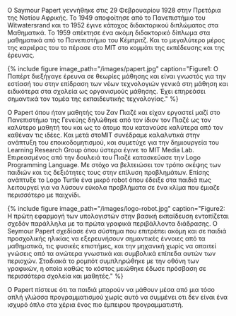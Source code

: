 Ο Saymour Papert γεννήθηκε στις 29 Φεβρουαρίου 1928 στην Πρετόρια της Νοτίου Αφρικής. Το 1949 αποφοίτησε από το Πανεπιστήμιο του Witwatersrand και το 1952 έγινε κάτοχος διδακτορικού διπλώματος στα Μαθηματικά. Το 1959 απέκτησε ένα ακόμη διδακτορικό δίπλωμα στα μαθηματικά από το Πανεπιστήμιο του Κέμπριτζ. Και το μεγαλύτερο μέρος της καριέρας του το πέρασε στο ΜΙΤ στο κομμάτι της εκπέδευσης και της έρευνας. 

{% include figure image_path="/images/papert.jpg" caption="Figure1: Ο Παπέρτ διεξήγαγε έρευνα σε θεωρίες μάθησης και είναι γνωστός για την εστίασή του στην επίδραση των νέων τεχνολογιών γενικά στη μάθηση και ειδικότερα στα σχολεία ως οργανισμούς μάθησης. Έχει επηρεάσει σημαντικά τον τομέα της εκπαιδευτικής τεχνολογίας." %}

Ο Papert όπου ήταν μαθητής του Ζαν Πιαζέ και είχαν εργαστεί μαζί στο Πανεπιστήμιο της Γενεύης δηλώθηκε από τον ίδιον τον Πιαζέ ως τον καλύτερο μαθητή του και ως το άτομο που κατανούσε καλύτερα από τον καθέναν τις ιδέες. Και μετά στοΜΙΤ συνέδραμε καλαλυτικά στην ανάπτυξη του εποικοδομητισμού, και συμετύχε για την δημιουργεία του Learning Research Group όπου ύστερα έγινε το MIT Media Lab. 
Επιρεασμένος από την δουλειά του Πιαζέ κατασκεύασε την Logo Programming Language. Με στόχο να βελτειώσει τον τρόπο σκέψης των παιδιών και τις δεξιότητες τους στην επίλυση προβλημάτων. Επίσης ανάπτυξε το Logo Turtle ένα μικρό robot όπου έδειξε στα παιδιά πως λειτουργεί για να λύσουν εύκολα προβλήματα σε ένα κλίμα που έμιαζε περισσότερο με παιχνίδι. 

{% include figure image_path="/images/logo-robot.jpg" caption="Figure2: Η πρώτη εφαρμογή των υπολογιστών στην βασική εκπαίδευση εντοπίζεται σχεδόν παράλληλα με τα πρώτα γραφικά περιβάλλοντα διάδρασης. Ο Seymour Papert σχεδίασε ένα σύστημα που επιτρέπει ακόμη και σε παιδιά προσχολικής ηλικίας να εξερευνήσουν σημαντικές έννοιες από τα μαθηματικά, τις φυσικές επιστήμες, και την μηχανική χωρίς να απαιτεί γνώσεις από τα ανώτερα γνωστικά και συμβολικά επίπεδα αυτών των περιοχών. Σταδιακά το ρομπότ συμπληρώθηκε με την οθόνη των γραφικών, η οποία καθώς το κόστος μειώθηκε έδωσε πρόσβαση σε περισσότερα σχολεία και μαθητές." %}

Ο Papert πίστευε ότι τα παιδιά μπορούν να μάθουν μέσα από μια τόσο απλή γλώσσα προγραμματισμού χωρίς αυτό να συμμένει οτι δεν είναι ένα ισχυρό όπλο στα χέρια ένος πιο έμπειρου προγραμματιστή.
